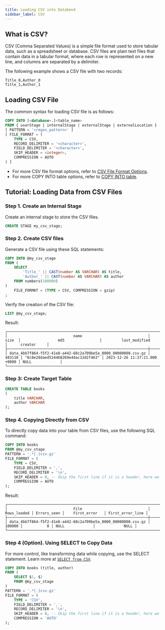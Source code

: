 ```yaml
---
title: Loading CSV into Databend
sidebar_label: CSV
---
```


## What is CSV?

CSV (Comma Separated Values) is a simple file format used to store tabular data, such as a spreadsheet or database. CSV files are plain text files that contain data in a tabular format, where each row is represented on a new line, and columns are separated by a delimiter.

The following example shows a CSV file with two records:

```text
Title_0,Author_0
Title_1,Author_1
```

## Loading CSV File

The common syntax for loading CSV file is as follows:

```sql
COPY INTO [<database>.]<table_name>
FROM { userStage | internalStage | externalStage | externalLocation }
[ PATTERN = '<regex_pattern>' ]
[ FILE_FORMAT = (
    TYPE = CSV,
    RECORD_DELIMITER = '<character>',
    FIELD_DELIMITER = '<character>',
    SKIP_HEADER = <integer>,
    COMPRESSION = AUTO
) ]
```

- For more CSV file format options, refer to [CSV File Format Options](/sql/sql-reference/file-format-options#csv-options).
- For more COPY INTO table options, refer to [COPY INTO table](/sql/sql-commands/dml/dml-copy-into-table).

## Tutorial: Loading Data from CSV Files

### Step 1. Create an Internal Stage

Create an internal stage to store the CSV files.

```sql
CREATE STAGE my_csv_stage;
```

### Step 2. Create CSV files

Generate a CSV file using these SQL statements:

```sql
COPY INTO @my_csv_stage
FROM (
    SELECT
        'Title_' || CAST(number AS VARCHAR) AS title,
        'Author_' || CAST(number AS VARCHAR) AS author
    FROM numbers(100000)
)
    FILE_FORMAT = (TYPE = CSV, COMPRESSION = gzip)
;
```

Verify the creation of the CSV file:

```sql
LIST @my_csv_stage;
```

Result:

```text
┌─────────────────────────────────────────────────────────────────────────────────────────────────────────────────────────────────────────────────────────────────┐
│                              name                              │  size  │                 md5                │         last_modified         │      creator     │
├────────────────────────────────────────────────────────────────┼────────┼────────────────────────────────────┼───────────────────────────────┼──────────────────┤
│ data_4bb7f864-f5f2-41e8-a442-68c2a709be5a_0000_00000000.csv.gz │ 483110 │ "0c8e28daed524468269e44ac13d2f463" │ 2023-12-26 11:37:21.000 +0000 │ NULL             │
└─────────────────────────────────────────────────────────────────────────────────────────────────────────────────────────────────────────────────────────────────┘
```

### Step 3: Create Target Table

```sql
CREATE TABLE books
(
    title VARCHAR,
    author VARCHAR
);
```

### Step 4. Copying Directly from CSV

To directly copy data into your table from CSV files, use the following SQL command:

```sql
COPY INTO books
FROM @my_csv_stage
PATTERN = '.*[.]csv.gz'
FILE_FORMAT = (
    TYPE = CSV,
    FIELD_DELIMITER = ',',
    RECORD_DELIMITER = '\n',
    SKIP_HEADER = 0, -- Skip the first line if it is a header, here we don't have a header
    COMPRESSION = AUTO
);
```

Result:

```text
┌──────────────────────────────────────────────────────────────────────────────────────────────────────────────────────────────────┐
│                              File                              │ Rows_loaded │ Errors_seen │    First_error   │ First_error_line │
├────────────────────────────────────────────────────────────────┼─────────────┼─────────────┼──────────────────┼──────────────────┤
│ data_4bb7f864-f5f2-41e8-a442-68c2a709be5a_0000_00000000.csv.gz │      100000 │           0 │ NULL             │             NULL │
└──────────────────────────────────────────────────────────────────────────────────────────────────────────────────────────────────┘
```

### Step 4 (Option). Using SELECT to Copy Data

For more control, like transforming data while copying, use the SELECT statement. Learn more at [`SELECT from CSV`](../04-transform/01-querying-csv.md).

```sql
COPY INTO books (title, author)
FROM (
    SELECT $1, $2
    FROM @my_csv_stage
)
PATTERN = '.*[.]csv.gz'
FILE_FORMAT = (
    TYPE = 'CSV',
    FIELD_DELIMITER = ',',
    RECORD_DELIMITER = '\n',
    SKIP_HEADER = 0, -- Skip the first line if it is a header, here we don't have a header
    COMPRESSION = 'AUTO'
);
```
